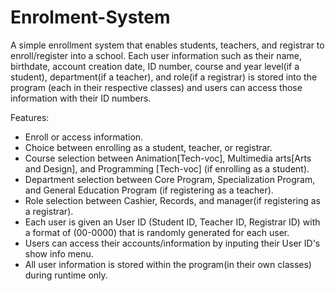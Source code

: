 # Enrolment-System

A simple enrollment system that enables students, teachers, and registrar to enroll/register into a school. Each user information such as their name, birthdate, account creation date, ID number, course and year level(if a student), department(if a teacher), and role(if a registrar) is stored into the program (each in their respective classes) and users can access those information with their ID numbers.

Features:
- Enroll or access information.
- Choice between enrolling as a student, teacher, or registrar.
- Course selection between Animation[Tech-voc], Multimedia arts[Arts and Design], and Programming [Tech-voc] (if enrolling as a student).
- Department selection between Core Program, Specialization Program, and General Education Program (if registering as a teacher).
- Role selection between Cashier, Records, and manager(if registering as a registrar).
- Each user is given an User ID (Student ID, Teacher ID, Registrar ID) with a format of (00-0000) that is randomly generated for each user.
- Users can access their accounts/information by inputing their User ID's show info menu.
- All user information is stored within the program(in their own classes) during runtime only.
